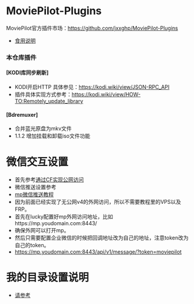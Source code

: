 # MoviePilot-Plugins
MoviePilot官方插件市场：https://github.com/jxxghp/MoviePilot-Plugins
- [食用说明](MP-readme.md)

### 本仓库插件

#### [KODI库同步刷新]
- KODI开启HTTP 具体参见：https://kodi.wiki/view/JSON-RPC_API
- 插件具体实现方式参考：https://kodi.wiki/view/HOW-TO:Remotely_update_library
#### [Bdremuxer]
- 合并蓝光原盘为mkv文件
- 1.1.2 增加挂载和卸载iso文件功能
####  

# 微信交互设置
- 首先参考[通过CF实现公网访问](https://github.com/almus2zhang/MoviePilot-Plugins/blob/main/CFplusLuck.md "通过CF实现公网访问")
- 微信推送设置参考 
- [mp微信推送教程](https://github.com/hjfzzm/md_files/blob/main/Movie-Pilot%E9%83%A8%E7%BD%B2%E4%B8%8E%E5%BE%AE%E4%BF%A1%E6%8E%A8%E9%80%81%E6%95%99%E7%A8%8B.md "mp微信推送教程")
- 因为前面已经实现了无公网v4的外网访问，所以不需要教程里的VPS以及FRP。
- 首先在lucky配置好mp外网访问地址，比如https://mp.youdomain.com:8443/
- 确保外网可以打开mp。
- 然后只需要配置企业微信的时候把回调地址改为自己的地址，注意token改为自己的token。
- https://mp.youdomain.com:8443/api/v1/message/?token=moviepilot

# 我的目录设置说明
 - [请参考](https://github.com/almus2zhang/MoviePilot-Plugins/blob/main/mysetting.md "请参考")
